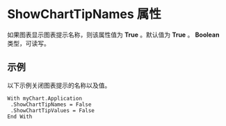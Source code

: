 
# ShowChartTipNames 属性

如果图表显示图表提示名称，则该属性值为  **True** 。默认值为 **True** 。 **Boolean** 类型，可读写。


## 示例

以下示例关闭图表提示的名称以及值。


```
With myChart.Application 
 .ShowChartTipNames = False 
 .ShowChartTipValues = False 
End With
```

